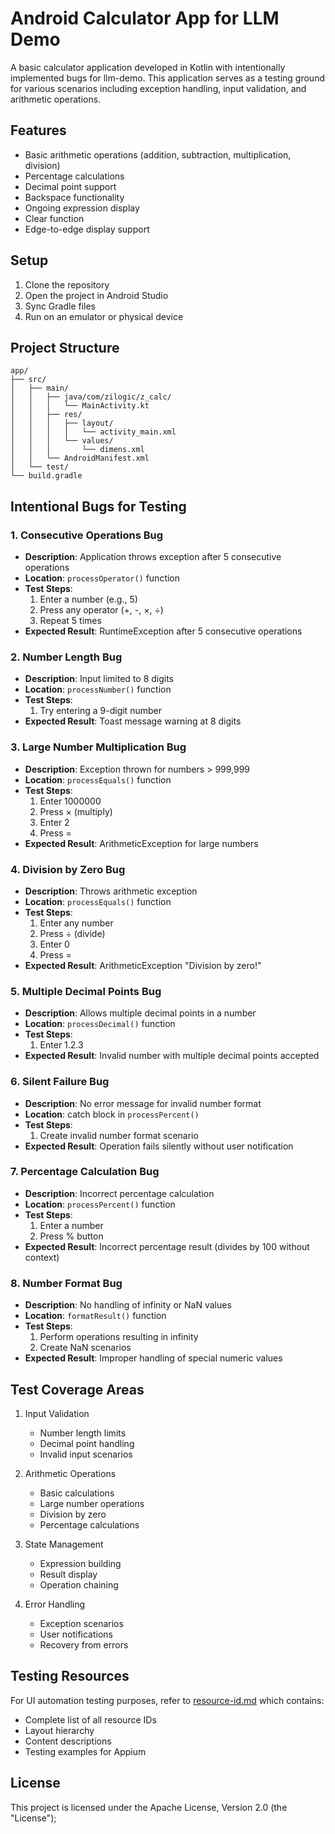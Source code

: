 # Android Calculator App for LLM Demo

A basic calculator application developed in Kotlin with intentionally implemented bugs for llm-demo. This application serves as a testing ground for various scenarios including exception handling, input validation, and arithmetic operations.

## Features

- Basic arithmetic operations (addition, subtraction, multiplication, division)
- Percentage calculations
- Decimal point support
- Backspace functionality
- Ongoing expression display
- Clear function
- Edge-to-edge display support

## Setup

1. Clone the repository
2. Open the project in Android Studio
3. Sync Gradle files
4. Run on an emulator or physical device

## Project Structure

```
app/
├── src/
│   ├── main/
│   │   ├── java/com/zilogic/z_calc/
│   │   │   └── MainActivity.kt
│   │   ├── res/
│   │   │   ├── layout/
│   │   │   │   └── activity_main.xml
│   │   │   └── values/
│   │   │       └── dimens.xml
│   │   └── AndroidManifest.xml
│   └── test/
└── build.gradle
```

## Intentional Bugs for Testing

### 1. Consecutive Operations Bug
- **Description**: Application throws exception after 5 consecutive operations
- **Location**: `processOperator()` function
- **Test Steps**:
    1. Enter a number (e.g., 5)
    2. Press any operator (+, -, ×, ÷)
    3. Repeat 5 times
- **Expected Result**: RuntimeException after 5 consecutive operations

### 2. Number Length Bug
- **Description**: Input limited to 8 digits
- **Location**: `processNumber()` function
- **Test Steps**:
    1. Try entering a 9-digit number
- **Expected Result**: Toast message warning at 8 digits

### 3. Large Number Multiplication Bug
- **Description**: Exception thrown for numbers > 999,999
- **Location**: `processEquals()` function
- **Test Steps**:
    1. Enter 1000000
    2. Press × (multiply)
    3. Enter 2
    4. Press =
- **Expected Result**: ArithmeticException for large numbers

### 4. Division by Zero Bug
- **Description**: Throws arithmetic exception
- **Location**: `processEquals()` function
- **Test Steps**:
    1. Enter any number
    2. Press ÷ (divide)
    3. Enter 0
    4. Press =
- **Expected Result**: ArithmeticException "Division by zero!"

### 5. Multiple Decimal Points Bug
- **Description**: Allows multiple decimal points in a number
- **Location**: `processDecimal()` function
- **Test Steps**:
    1. Enter 1.2.3
- **Expected Result**: Invalid number with multiple decimal points accepted

### 6. Silent Failure Bug
- **Description**: No error message for invalid number format
- **Location**: catch block in `processPercent()`
- **Test Steps**:
    1. Create invalid number format scenario
- **Expected Result**: Operation fails silently without user notification

### 7. Percentage Calculation Bug
- **Description**: Incorrect percentage calculation
- **Location**: `processPercent()` function
- **Test Steps**:
    1. Enter a number
    2. Press % button
- **Expected Result**: Incorrect percentage result (divides by 100 without context)

### 8. Number Format Bug
- **Description**: No handling of infinity or NaN values
- **Location**: `formatResult()` function
- **Test Steps**:
    1. Perform operations resulting in infinity
    2. Create NaN scenarios
- **Expected Result**: Improper handling of special numeric values

## Test Coverage Areas

1. Input Validation
    - Number length limits
    - Decimal point handling
    - Invalid input scenarios

2. Arithmetic Operations
    - Basic calculations
    - Large number operations
    - Division by zero
    - Percentage calculations

3. State Management
    - Expression building
    - Result display
    - Operation chaining

4. Error Handling
    - Exception scenarios
    - User notifications
    - Recovery from errors

## Testing Resources

For UI automation testing purposes, refer to [resource-id.md](resource-id.md) which contains:

- Complete list of all resource IDs
- Layout hierarchy
- Content descriptions
- Testing examples for Appium

## License

This project is licensed under the Apache License, Version 2.0 (the "License");